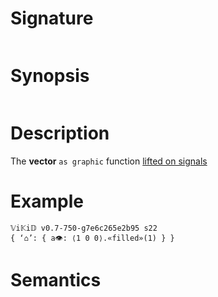 # Signature
```vikid-signature
```

# Synopsis
```vikid-synopsis
```

# Description
The __vector__ `as graphic` function [lifted on signals](/refman/concepts/pure_functions)

# Example
```vikid-script
𝕍i𝕂i𝔻 v0.7-750-g7e6c265e2b95 s22
{ ‘⌂’: { a👁: ⟨1 0 0⟩.«filled»(1) } }
```




# Semantics
